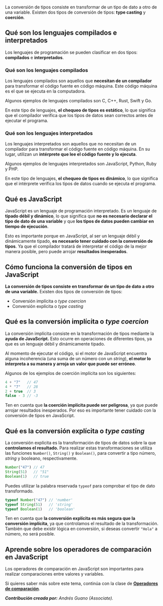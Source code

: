 La conversión de tipos consiste en transformar de un tipo de dato a otro de una variable. Existen dos tipos de conversión de tipos: **type casting** y **coerción**.

## Qué son los lenguajes compilados e interpretados

Los lenguajes de programación se pueden clasificar en dos tipos: **compilados** e **interpretados**.

### Qué son los lenguajes compilados
Los lenguajes compilados son aquellos que **necesitan de un compilador** para transformar el código fuente en código máquina. Este código máquina es el que se ejecuta en la computadora.

Algunos ejemplos de lenguajes compilados son C, C++, Rust, Swift y Go.

En este tipo de lenguajes, **el chequeo de tipos es estático**, lo que significa que el compilador verifica que los tipos de datos sean correctos antes de ejecutar el programa.

### Qué son los lenguajes interpretados
Los lenguajes interpretados son aquellos que no necesitan de un compilador para transformar el código fuente en código máquina. En su lugar, utilizan un **intérprete que lee el código fuente y lo ejecuta**.

Algunos ejemplos de lenguajes interpretados son JavaScript, Python, Ruby y PHP.

En este tipo de lenguajes, **el chequeo de tipos es dinámico**, lo que significa que el intérprete verifica los tipos de datos cuando se ejecuta el programa.

## Qué es JavaScript

JavaScript es un lenguaje de programación interpretado. Es un lenguaje de **tipado débil y dinámico**, lo que significa que **no es necesario declarar el tipo de dato de una variable** y que **los tipos de datos pueden cambiar en tiempo de ejecución**.

Esto es importante porque en JavaScript, al ser un lenguaje débil y dinámicamente tipado, **es necesario tener cuidado con la conversión de tipos**. Ya que el compilador tratará de interpretar el código de la mejor manera posible, pero puede arrojar **resultados inesperados**.

## Cómo funciona la conversión de tipos en JavaScript

**La conversión de tipos consiste en transformar de un tipo de dato a otro de una variable.** Existen dos tipos de conversión de tipos: 

* Conversión implícita o *type coercion*
* Conversión explícita o *type casting* 

## Qué es la conversión implícita o *type coercion*

La conversión implícita consiste en la transformación de tipos mediante la **ayuda de JavaScript.** Esto ocurre en operaciones de diferentes tipos, ya que es un lenguaje débil y dinámicamente tipado.

Al momento de ejecutar el código, si el motor de JavaScript encuentra alguna incoherencia (una suma de un número con un *string*), **el motor lo interpreta a su manera y arroja un valor que puede ser erróneo**. 

Algunos de los ejemplos de coerción implícita son los siguientes:

```js
4 + "7"   // 47
4 * "7"   // 28
2 + true  // 3
false - 3 // -3
```

Ten en cuenta que **la coerción implícita puede ser peligrosa**, ya que puede arrojar resultados inesperados. Por eso es importante tener cuidado con la conversión de tipos en JavaScript.

## Qué es la conversión explícita o *type casting*

La conversión explícita es la transformación de tipos de datos sobre la que **controlamos el resultado.** Para realizar estas transformaciones se utiliza las funciones `Number()`, `String()` y `Boolean()`, para convertir a tipo número, *string* y booleano, respectivamente.

```js
Number("47") // 47
String(51)   // "51"
Boolean(1)   // true
```

Puedes utilizar la palabra reservada `typeof` para comprobar el tipo de dato transformado.

```js
typeof Number("47") // 'number'
typeof String(51)   // 'string'
typeof Boolean(1)   // 'boolean'
```

Ten en cuenta que **la conversión explícita es más segura que la conversión implícita**, ya que controlamos el resultado de la transformación. También que debe existir lógica en conversión, si deseas convertir `"Hola"` a número, no será posible.


## Aprende sobre los operadores de comparación en JavaScript

Los operadores de comparación en JavaScript son importantes para realizar comparaciones entre valores y variables.

Si quieres saber más sobre este tema, continúa con la clase de **[Operadores de comparación](https://platzi.com/clases/10266-javascript/70339-operadores-de-comparacion/)**.

***Contribución creada por:** Andrés Guano (Associate).*

